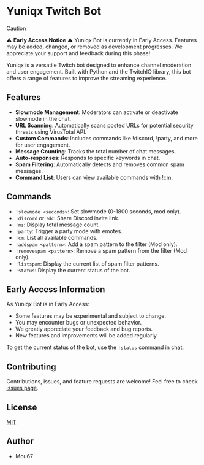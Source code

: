 # Yuniqx Twitch Bot

> [!CAUTION]
> ⚠️ **Early Access Notice** ⚠️
> Yuniqx Bot is currently in Early Access. Features may be added, changed, or removed as development progresses. We appreciate your support and feedback during this phase!

Yuniqx is a versatile Twitch bot designed to enhance channel moderation and user engagement. Built with Python and the TwitchIO library, this bot offers a range of features to improve the streaming experience.

## Features

- **Slowmode Management**: Moderators can activate or deactivate slowmode in the chat.
- **URL Scanning**: Automatically scans posted URLs for potential security threats using VirusTotal API.
- **Custom Commands**: Includes commands like !discord, !party, and more for user engagement.
- **Message Counting**: Tracks the total number of chat messages.
- **Auto-responses**: Responds to specific keywords in chat.
- **Spam Filtering**: Automatically detects and removes common spam messages.
- **Command List**: Users can view available commands with !cm.

## Commands

- `!slowmode <seconds>`: Set slowmode (0-1800 seconds, mod only).
- `!discord` or `!dc`: Share Discord invite link.
- `!ms`: Display total message count.
- `!party`: Trigger a party mode with emotes.
- `!cm`: List all available commands.
- `!addspam <pattern>`: Add a spam pattern to the filter (Mod only).
- `!removespam <pattern>`: Remove a spam pattern from the filter (Mod only).
- `!listspam`: Display the current list of spam filter patterns.
- `!status`: Display the current status of the bot.

## Early Access Information

As Yuniqx Bot is in Early Access:

- Some features may be experimental and subject to change.
- You may encounter bugs or unexpected behavior.
- We greatly appreciate your feedback and bug reports.
- New features and improvements will be added regularly.

To get the current status of the bot, use the `!status` command in chat.

## Contributing

Contributions, issues, and feature requests are welcome! Feel free to check [issues page](https://github.com/yourusername/yuniqx-twitch-bot/issues).

## License

[MIT](https://choosealicense.com/licenses/mit/)

## Author

 - Mou67
